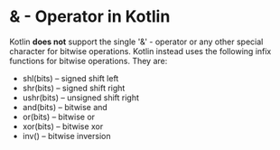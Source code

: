 # & - Operator in Kotlin

Kotlin **does not** support the single '&' - operator or any other special character for bitwise operations.
Kotlin instead uses the following infix functions for bitwise operations. They are:
 - shl(bits) – signed shift left
 - shr(bits) – signed shift right
 - ushr(bits) – unsigned shift right
 - and(bits) – bitwise and
 - or(bits) – bitwise or
 - xor(bits) – bitwise xor
 - inv() – bitwise inversion

